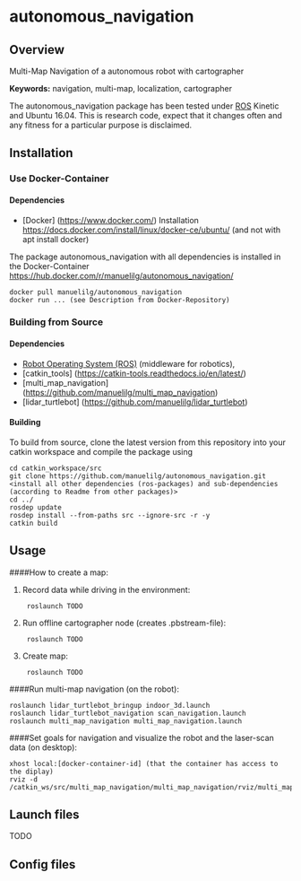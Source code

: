 # autonomous_navigation

## Overview

Multi-Map Navigation of a autonomous robot with cartographer 

**Keywords:** navigation, multi-map, localization, cartographer


The autonomous_navigation package has been tested under [ROS] Kinetic and Ubuntu 16.04. This is research code, expect that it changes often and any fitness for a particular purpose is disclaimed.

## Installation


### Use Docker-Container

#### Dependencies

- [Docker] (https://www.docker.com/)
Installation https://docs.docker.com/install/linux/docker-ce/ubuntu/ (and not with apt install docker)

The package autonomous_navigation with all dependencies is installed in the Docker-Container
https://hub.docker.com/r/manuelilg/autonomous_navigation/

	docker pull manuelilg/autonomous_navigation
	docker run ... (see Description from Docker-Repository)
	
### Building from Source

#### Dependencies

- [Robot Operating System (ROS)](http://wiki.ros.org) (middleware for robotics),
- [catkin_tools] (https://catkin-tools.readthedocs.io/en/latest/)
- [multi_map_navigation] (https://github.com/manuelilg/multi_map_navigation)
- [lidar_turtlebot] (https://github.com/manuelilg/lidar_turtlebot)

#### Building

To build from source, clone the latest version from this repository into your catkin workspace and compile the package using

	cd catkin_workspace/src
	git clone https://github.com/manuelilg/autonomous_navigation.git
	<install all other dependencies (ros-packages) and sub-dependencies (according to Readme from other packages)>
	cd ../
	rosdep update
	rosdep install --from-paths src --ignore-src -r -y
	catkin build

## Usage

####How to create a map:

1. Record data while driving in the environment:

        roslaunch TODO
    
2. Run offline cartographer node (creates .pbstream-file):

        roslaunch TODO
    
3. Create map:

        roslaunch TODO

####Run multi-map navigation (on the robot):

    roslaunch lidar_turtlebot_bringup indoor_3d.launch
    roslaunch lidar_turtlebot_navigation scan_navigation.launch
    roslaunch multi_map_navigation multi_map_navigation.launch


####Set goals for navigation and visualize the robot and the laser-scan data (on desktop):

	xhost local:[docker-container-id] (that the container has access to the diplay)
	rviz -d /catkin_ws/src/multi_map_navigation/multi_map_navigation/rviz/multi_map.rviz


## Launch files

TODO


## Config files

[ROS]: http://www.ros.org
[rviz]: http://wiki.ros.org/rviz
[gazebo]: http://gazebosim.org/
[cartographer]: http://wiki.ros.org/cartographer
[sensor_msgs/Temperature]: http://docs.ros.org/api/sensor_msgs/html/msg/Temperature.html
